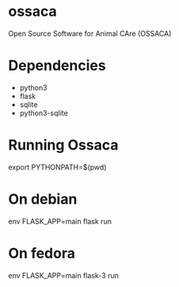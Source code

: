 # ossaca
Open Source Software for Animal CAre (OSSACA)

Dependencies
============
 - python3
 - flask
 - sqlite
 - python3-sqlite



Running Ossaca
==============

export PYTHONPATH=$(pwd)

# On debian
env FLASK_APP=main flask run

# On fedora
env FLASK_APP=main flask-3 run
